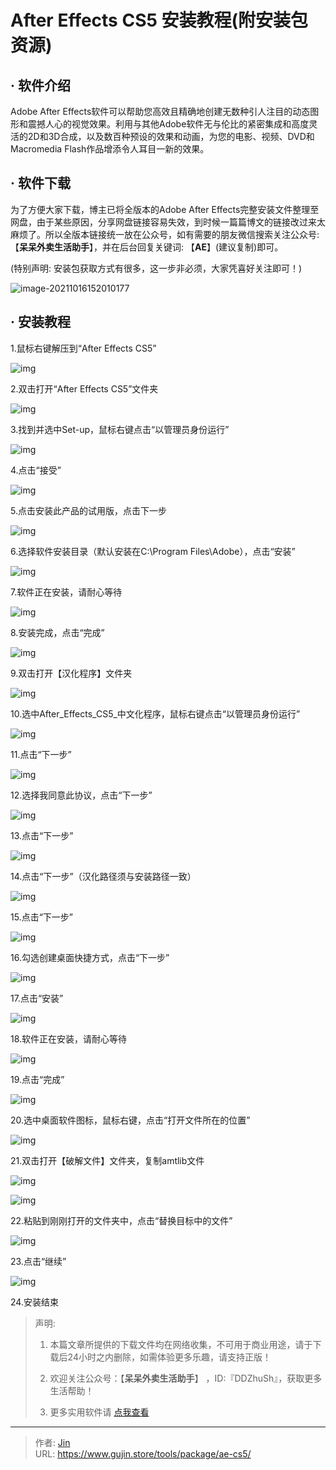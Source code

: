 # After Effects CS5 安装教程(附安装包资源)


## · 软件介绍
Adobe After Effects软件可以帮助您高效且精确地创建无数种引人注目的动态图形和震撼人心的视觉效果。利用与其他Adobe软件无与伦比的紧密集成和高度灵活的2D和3D合成，以及数百种预设的效果和动画，为您的电影、视频、DVD和Macromedia Flash作品增添令人耳目一新的效果。

## · 软件下载
为了方便大家下载，博主已将全版本的Adobe After Effects完整安装文件整理至网盘，由于某些原因，分享网盘链接容易失效，到时候一篇篇博文的链接改过来太麻烦了。所以全版本链接统一放在公众号，如有需要的朋友微信搜索关注公众号: 【**呆呆外卖生活助手**】，并在后台回复关键词: 【**AE**】(建议复制)即可。

(特别声明: 安装包获取方式有很多，这一步非必须，大家凭喜好关注即可！)

![image-20211016152010177](https://img.gujin.store/img/image-20211016152010177.png)

## · 安装教程

1.鼠标右键解压到“After Effects CS5”

![img](https://img.gujin.store/img/v2-486b34d315052da4c24d3f459658569d_720w.png)

2.双击打开“After Effects CS5”文件夹

![img](https://img.gujin.store/img/v2-ff05fbc27f1bce6c3d1c95eae1e4852d_720w.png)

3.找到并选中Set-up，鼠标右键点击“以管理员身份运行”

![img](https://img.gujin.store/img/v2-3fa61dc0fa9a5b6eb1e6e76778c66b7a_720w.png)



4.点击“接受”

![img](https://img.gujin.store/img/v2-ab623e6f072da1c9110f9375e7d5dfd8_720w.png)

5.点击安装此产品的试用版，点击下一步

![img](https://img.gujin.store/img/v2-2a4db50339cbc27ec270ec1ff1e1071f_720w.png)

6.选择软件安装目录（默认安装在C:\Program Files\Adobe），点击“安装”

![img](https://img.gujin.store/img/v2-32a74cc79a70f959cddee95383c61a51_720w.png)

7.软件正在安装，请耐心等待

![img](https://img.gujin.store/img/v2-1b8c5dce9d129b21c2e8360f3db6d9bc_720w.png)

8.安装完成，点击“完成”

![img](https://img.gujin.store/img/v2-622715367bbf916a5c844ec3366b6d8d_720w.png)

9.双击打开【汉化程序】文件夹

![img](https://img.gujin.store/img/v2-3a64c937f407ac10a566e596f1dd1312_720w.png)



10.选中After_Effects_CS5_中文化程序，鼠标右键点击“以管理员身份运行”

![img](https://img.gujin.store/img/v2-52f18ae11ed440f16c7ff131196ec497_720w.png)

11.点击“下一步”

![img](https://img.gujin.store/img/v2-b0f9667a48e980db73b22d694dfd3428_720w.png)

12.选择我同意此协议，点击“下一步”

![img](https://img.gujin.store/img/v2-ab53d09893c20f0d16118089583c1cb1_720w.png)

13.点击“下一步”

![img](https://img.gujin.store/img/v2-6520ac558718dc6fc07bfad6553cf539_720w.png)

14.点击“下一步”（汉化路径须与安装路径一致）

![img](https://img.gujin.store/img/v2-5fc4bd3d256fa364a0f843390aeee8d6_720w.png)

15.点击“下一步”

![img](https://img.gujin.store/img/v2-8b660db59e8aef9e708f6f0e1ef0858c_720w.png)

16.勾选创建桌面快捷方式，点击“下一步”

![img](https://img.gujin.store/img/v2-1b3388d09a1f58cdf9824d81b8d058df_720w.png)

17.点击“安装”

![img](https://img.gujin.store/img/v2-287fa21e79c4cdb92017125b21a75678_720w.png)

18.软件正在安装，请耐心等待

![img](https://img.gujin.store/img/v2-6edaeda2c788f86ce57b5995efdc558a_720w.png)

19.点击“完成”

![img](https://img.gujin.store/img/v2-b7e215423088a818df3ac29afdc3f884_720w.png)

20.选中桌面软件图标，鼠标右键，点击“打开文件所在的位置”

![img](https://img.gujin.store/img/v2-ee3df44fac6abc4bed7a12c5c0c7a5a9_720w.png)

21.双击打开【破解文件】文件夹，复制amtlib文件

![img](https://img.gujin.store/img/v2-b8543619b8044cd5792dd818160da786_720w.png)

![img](https://img.gujin.store/img/v2-0116dcf881434c69be15b21ee5623388_720w.png)



22.粘贴到刚刚打开的文件夹中，点击“替换目标中的文件”

![img](https://img.gujin.store/img/v2-09e7c370063c57e1b71882c3fb01555b_720w.png)

23.点击“继续”

![img](https://img.gujin.store/img/v2-199647a4a2526a116ed47aa30ed155cc_720w.png)



24.安装结束




> 声明: 
>
> 1. 本篇文章所提供的下载文件均在网络收集，不可用于商业用途，请于下载后24小时之内删除，如需体验更多乐趣，请支持正版！
>
> 2. 欢迎关注公众号：【**呆呆外卖生活助手**】 ，ID:『DDZhuSh』，获取更多生活帮助！
>
> 3. 更多实用软件请  [点我查看](/tools)

---

> 作者: [Jin](https://img.gujin.store/img/favicon.ico)  
> URL: https://www.gujin.store/tools/package/ae-cs5/  

